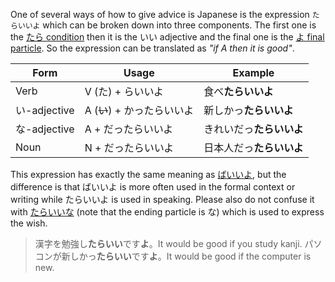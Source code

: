 One of several ways of how to give advice is Japanese is the expression `たらいいよ` which can be broken down into three components. The first one is the [たら condition](185) then it is the いい adjective and the final one is the [よ final particle](189). So the expression can be translated as *"if A then it is good"*.

|Form|Usage|Example|
|-|-|-|
|Verb|V (た) + らいいよ|食べ**たらいいよ**|
|い-adjective|A (~~い~~) + かったらいいよ|新しかっ**たらいいよ**|
|な-adjective|A + だったらいいよ|きれいだっ**たらいいよ**|
|Noun|N + だったらいいよ|日本人だっ**たらいいよ**|

This expression has exactly the same meaning as [ばいいよ](217), but the difference is that ばいいよ is more often used in the formal context or writing while たらいいよ is used in speaking.
Please also do not confuse it with [たらいいな](218) (note that the ending particle is な) which is used to express the wish.

>漢字を勉強し**たらいい**です**よ**。It would be good if you study kanji.
>パソコンが新しかっ**たらいい**です**よ**。It would be good if the computer is new.